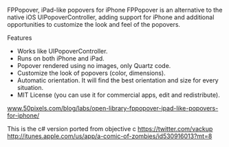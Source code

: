 FPPopover, iPad-like popovers for iPhone
 FPPopover is an alternative to the native iOS UIPopoverController, adding support for iPhone and additional opportunities to customize the look and feel of the popovers.
 
 Features
 - Works like UIPopoverController.
 - Runs on both iPhone and iPad.
 - Popover rendered using no images, only Quartz code.
 - Customize the look of popovers (color, dimensions).
 - Automatic orientation. It will find the best orientation and size for every situation.
 - MIT License (you can use it for commercial apps, edit and redistribute).
 
 www.50pixels.com/blog/labs/open-library-fppopover-ipad-like-popovers-for-iphone/
 
 This is the c# version ported from objective c
 https://twitter.com/vackup
 http://itunes.apple.com/us/app/a-comic-of-zombies/id530916013?mt=8
